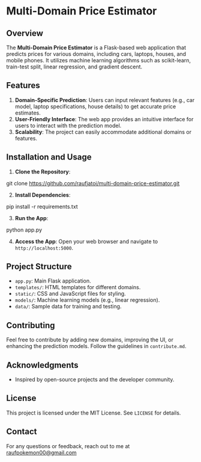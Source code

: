 # Multi-Domain Price Estimator

## Overview
The **Multi-Domain Price Estimator** is a Flask-based web application that predicts prices for various domains, including cars, laptops, houses, and mobile phones. It utilizes machine learning algorithms such as scikit-learn, train-test split, linear regression, and gradient descent.

## Features
1. **Domain-Specific Prediction**: Users can input relevant features (e.g., car model, laptop specifications, house details) to get accurate price estimates.
2. **User-Friendly Interface**: The web app provides an intuitive interface for users to interact with the prediction model.
3. **Scalability**: The project can easily accommodate additional domains or features.

## Installation and Usage
1. **Clone the Repository**:

git clone https://github.com/raufjatoi/multi-domain-price-estimator.git

2. **Install Dependencies**:

pip install -r requirements.txt

3. **Run the App**:

python app.py

4. **Access the App**:
Open your web browser and navigate to `http://localhost:5000`.

## Project Structure
- `app.py`: Main Flask application.
- `templates/`: HTML templates for different domains.
- `static/`: CSS and JavaScript files for styling.
- `models/`: Machine learning models (e.g., linear regression).
- `data/`: Sample data for training and testing. 

## Contributing      
Feel free to contribute by adding new domains, improving the UI, or enhancing the prediction models. Follow the guidelines in `contribute.md`.

## Acknowledgments
- Inspired by open-source projects and the developer community.

## License
This project is licensed under the MIT License. See `LICENSE` for details.

## Contact
For any questions or feedback, reach out to me at raufpokemon00@gmail.com 